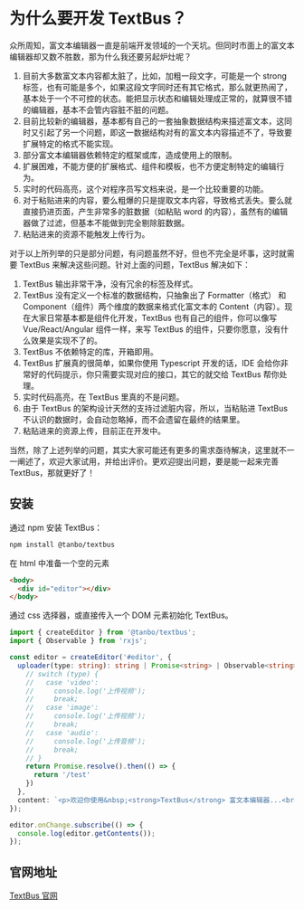 # 为什么要开发 TextBus？

众所周知，富文本编辑器一直是前端开发领域的一个天坑。但同时市面上的富文本编辑器却又数不胜数，那为什么我还要另起炉灶呢？

1. 目前大多数富文本内容都太脏了，比如，加粗一段文字，可能是一个 strong 标签，也有可能是多个，如果这段文字同时还有其它格式，那么就更热闹了，基本处于一个不可控的状态。能把显示状态和编辑处理成正常的，就算很不错的编辑器，基本不会管内容脏不脏的问题。
2. 目前比较新的编辑器，基本都有自己的一套抽象数据结构来描述富文本，这同时又引起了另一个问题，即这一数据结构对有的富文本内容描述不了，导致要扩展特定的格式不能实现。
3. 部分富文本编辑器依赖特定的框架或库，造成使用上的限制。
4. 扩展困难，不能方便的扩展格式、组件和模板，也不方便定制特定的编辑行为。
5. 实时的代码高亮，这个对程序员写文档来说，是一个比较重要的功能。
6. 对于粘贴进来的内容，要么粗爆的只是提取文本内容，导致格式丢失。要么就直接扔进页面，产生非常多的脏数据（如粘贴 word 的内容），虽然有的编辑器做了过滤，但基本不能做到完全剔除脏数据。
7. 粘贴进来的资源不能触发上传行为。


对于以上所列举的只是部分问题，有问题虽然不好，但也不完全是坏事，这时就需要 TextBus 来解决这些问题。针对上面的问题，TextBus 解决如下：

1. TextBus 输出非常干净，没有冗余的标签及样式。
2. TextBus 没有定义一个标准的数据结构，只抽象出了 Formatter（格式） 和 Component（组件）两个维度的数据来格式化富文本的 Content（内容）。现在大家日常基本都是组件化开发，TextBus 也有自己的组件，你可以像写 Vue/React/Angular 组件一样，来写 TextBus 的组件，只要你愿意，没有什么效果是实现不了的。
3. TextBus 不依赖特定的库，开箱即用。
4. TextBus 扩展真的很简单，如果你使用 Typescript 开发的话，IDE 会给你非常好的代码提示，你只需要实现对应的接口，其它的就交给 TextBus 帮你处理。
5. 实时代码高亮，在 TextBus 里真的不是问题。
6. 由于 TextBus 的架构设计天然的支持过滤脏内容，所以，当粘贴进 TextBus 不认识的数据时，会自动忽略掉，而不会遗留在最终的结果里。
7. 粘贴进来的资源上传，目前正在开发中。


当然，除了上述列举的问题，其实大家可能还有更多的需求亟待解决，这里就不一一阐述了，欢迎大家试用，并给出评价。更欢迎提出问题，要是能一起来完善 TextBus，那就更好了！


## 安装

通过 npm 安装 TextBus：
```bash
npm install @tanbo/textbus
```

在 html 中准备一个空的元素
```html
<body>
  <div id="editor"></div>
</body>

```

通过 css 选择器，或直接传入一个 DOM 元素初始化 TextBus。
```typescript
import { createEditor } from '@tanbo/textbus';
import { Observable } from 'rxjs';

const editor = createEditor('#editor', {
  uploader(type: string): string | Promise<string> | Observable<string> {
    // switch (type) {
    //   case 'video':
    //     console.log('上传视频');
    //     break;
    //   case 'image':
    //     console.log('上传视频');
    //     break;
    //   case 'audio':
    //     console.log('上传音频');
    //     break;
    // }
    return Promise.resolve().then(() => {
      return '/test'
    })
  },
  content: `<p>欢迎你使用&nbsp;<strong>TextBus</strong> 富文本编辑器...<br></p>`
});

editor.onChange.subscribe(() => {
  console.log(editor.getContents());
});
```
## 官网地址
[TextBus 官网](https://textbus.tanboui.com)
